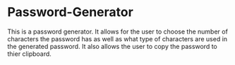# Password-Generator
This is a password generator. It allows for the user to choose the number of characters the password has as well as what type of characters are used in the generated password. It also allows the user to copy the password to thier clipboard.
